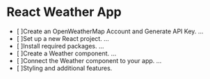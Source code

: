 # React Weather App

- [ ]Create an OpenWeatherMap Account and Generate API Key. ...
- [ ]Set up a new React project. ...
- [ ]Install required packages. ...
- [ ]Create a Weather component. ...
- [ ]Connect the Weather component to your app. ...
- [ ]Styling and additional features.
